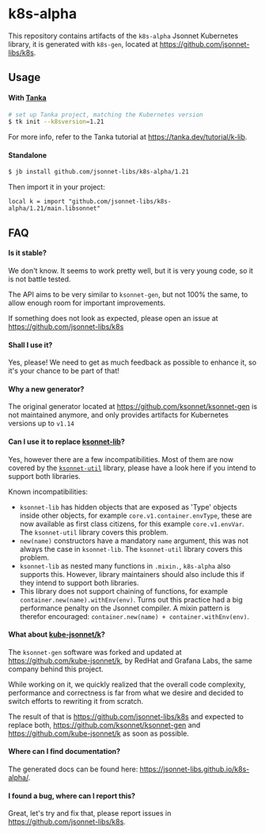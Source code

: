 # k8s-alpha

This repository contains artifacts of the `k8s-alpha` Jsonnet Kubernetes library,
it is generated with `k8s-gen`, located at https://github.com/jsonnet-libs/k8s.

## Usage

#### With [Tanka](https://tanka.dev)

```bash
# set up Tanka project, matching the Kubernetes version
$ tk init --k8sversion=1.21
```

For more info, refer to the Tanka tutorial at https://tanka.dev/tutorial/k-lib.

#### Standalone

```bash
$ jb install github.com/jsonnet-libs/k8s-alpha/1.21
```

Then import it in your project:

```jsonnet
local k = import "github.com/jsonnet-libs/k8s-alpha/1.21/main.libsonnet"
```

## FAQ

#### Is it stable?

We don't know. It seems to work pretty well, but it is very young code, so it is
not battle tested.

The API aims to be very similar to `ksonnet-gen`, but not 100% the same, to
allow enough room for important improvements.

If something does not look as expected, please open an issue at
https://github.com/jsonnet-libs/k8s

#### Shall I use it?

Yes, please! We need to get as much feedback as possible to enhance it, so it's
your chance to be part of that!

#### Why a new generator?

The original generator located at https://github.com/ksonnet/ksonnet-gen is not
maintained anymore, and only provides artifacts for Kubernetes versions up to
`v1.14`

#### Can I use it to replace [ksonnet-lib](https://github.com/ksonnet/ksonnet-lib)?

Yes, however there are a few incompatibilities. Most of them are now covered by the
[`ksonnet-util`](https://github.com/grafana/jsonnet-libs/blob/master/ksonnet-util/)
library, please have a look here if you intend to support both libraries.

Known incompatibilities:

* `ksonnet-lib` has hidden objects that are exposed as 'Type' objects inside
    other objects, for example `core.v1.container.envType`, these are now
    available as first class citizens, for this example `core.v1.envVar`. The
    `ksonnet-util` library covers this problem.
* `new(name)` constructors have a mandatory `name` argument, this was not always
    the case in `ksonnet-lib`. The `ksonnet-util` library covers this problem.
* `ksonnet-lib` as nested many functions in `.mixin.`, `k8s-alpha` also supports
    this. However, library maintainers should also include this if they intend
    to support both libraries.
* This library does not support chaining of functions, for example
    `container.new(name).withEnv(env)`. Turns out this practice had a big
    performance penalty on the Jsonnet compiler. A mixin pattern is therefor
    encouraged: `container.new(name) + container.withEnv(env)`.

#### What about [kube-jsonnet/k](https://github.com/kube-jsonnet/k)?

The `ksonnet-gen` software was forked and updated at
https://github.com/kube-jsonnet/k, by RedHat and Grafana Labs, the same company
behind this project.

While working on it, we quickly realized that the overall code complexity,
performance and correctness is far from what we desire and decided to switch
efforts to rewriting it from scratch.

The result of that is https://github.com/jsonnet-libs/k8s and expected to
replace both, https://github.com/ksonnet/ksonnet-gen and
https://github.com/kube-jsonnet/k as soon as possible.

#### Where can I find documentation?

The generated docs can be found here: https://jsonnet-libs.github.io/k8s-alpha/.

#### I found a bug, where can I report this?

Great, let's try and fix that, please report issues in https://github.com/jsonnet-libs/k8s.
